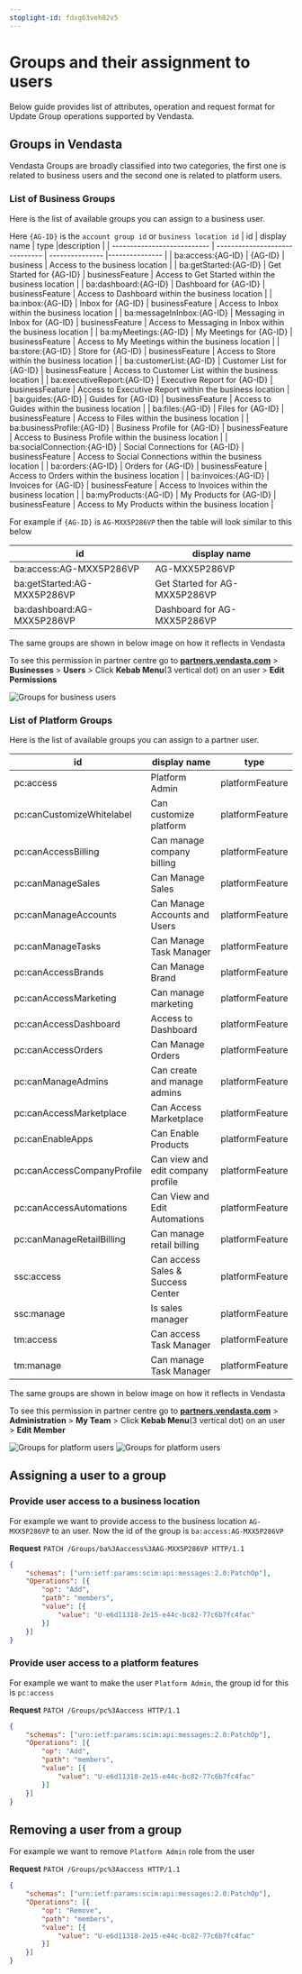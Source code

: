 ```yaml
---
stoplight-id: fdxg63veh82v5
---
```


# Groups and their assignment to users
Below guide provides list of attributes, operation and request format for Update Group operations supported by Vendasta.

## Groups in Vendasta
Vendasta Groups are broadly classified into two categories, the first one is related to business users and the second one is related to platform users.

### List of Business Groups
Here is the list of available groups you can assign to a business user.

Here `{AG-ID}` is the `account group id` or `business location id`
| id                          | display name                   | type            |description     |
| --------------------------- | ------------------------------ | --------------- |--------------- |
| ba:access:{AG-ID}           | {AG-ID}                        | business        | Access to the business location |
| ba:getStarted:{AG-ID}       | Get Started for {AG-ID}        | businessFeature | Access to Get Started within the business location |
| ba:dashboard:{AG-ID}        | Dashboard for {AG-ID}          | businessFeature | Access to Dashboard within the business location |
| ba:inbox:{AG-ID}            | Inbox for {AG-ID}              | businessFeature | Access to Inbox within the business location |
| ba:messageInInbox:{AG-ID}   | Messaging in Inbox for {AG-ID} | businessFeature | Access to Messaging in Inbox within the business location |
| ba:myMeetings:{AG-ID}       | My Meetings for {AG-ID}        | businessFeature | Access to My Meetings within the business location |
| ba:store:{AG-ID}            | Store for {AG-ID}              | businessFeature | Access to Store within the business location |
| ba:customerList:{AG-ID}     | Customer List for {AG-ID}      | businessFeature | Access to Customer List within the business location |
| ba:executiveReport:{AG-ID}  | Executive Report for {AG-ID}   | businessFeature | Access to Executive Report within the business location |
| ba:guides:{AG-ID}           | Guides for {AG-ID}             | businessFeature | Access to Guides within the business location |
| ba:files:{AG-ID}            | Files for {AG-ID}              | businessFeature | Access to Files within the business location |
| ba:businessProfile:{AG-ID}  | Business Profile for {AG-ID}   | businessFeature | Access to Business Profile within the business location |
| ba:socialConnection:{AG-ID} | Social Connections for {AG-ID} | businessFeature | Access to Social Connections within the business location |
| ba:orders:{AG-ID}           | Orders for {AG-ID}             | businessFeature | Access to Orders within the business location |
| ba:invoices:{AG-ID}         | Invoices for {AG-ID}           | businessFeature | Access to Invoices within the business location |
| ba:myProducts:{AG-ID}       | My Products for {AG-ID}        | businessFeature | Access to My Products within the business location |

For example if `{AG-ID}` is `AG-MXX5P286VP` then the table will look similar to this below

| id                          | display name                  | 
| --------------------------- | ----------------------------- | 
| ba:access:AG-MXX5P286VP     | AG-MXX5P286VP                 | 
| ba:getStarted:AG-MXX5P286VP | Get Started for AG-MXX5P286VP | 
| ba:dashboard:AG-MXX5P286VP  | Dashboard for AG-MXX5P286VP   |

The same groups are shown in below image on how it reflects in Vendasta

To see this permission in partner centre go to **[partners.vendasta.com](https://partners.vendasta.com)** > **Businesses** > **Users** > Click **Kebab Menu**(3 vertical dot) on an user > **Edit Permissions**

![Groups for business users](../../../assets/images/business-groups.png)

### List of Platform Groups
Here is the list of available groups you can assign to a partner user.
                     
| id                         | display name                      | type            |
| -------------------------- | --------------------------------- | --------------- |
| pc:access                  | Platform Admin                    | platformFeature |
| pc:canCustomizeWhitelabel  | Can customize platform            | platformFeature |
| pc:canAccessBilling        | Can manage company billing        | platformFeature |
| pc:canManageSales          | Can Manage Sales                  | platformFeature |
| pc:canManageAccounts       | Can Manage Accounts and Users     | platformFeature |
| pc:canManageTasks          | Can Manage Task Manager           | platformFeature |
| pc:canAccessBrands         | Can Manage Brand                  | platformFeature |
| pc:canAccessMarketing      | Can manage marketing              | platformFeature |
| pc:canAccessDashboard      | Access to Dashboard               | platformFeature |
| pc:canAccessOrders         | Can Manage Orders                 | platformFeature |
| pc:canManageAdmins         | Can create and manage admins      | platformFeature |
| pc:canAccessMarketplace    | Can Access Marketplace            | platformFeature |
| pc:canEnableApps           | Can Enable Products               | platformFeature |
| pc:canAccessCompanyProfile | Can view and edit company profile | platformFeature |
| pc:canAccessAutomations    | Can View and Edit Automations     | platformFeature |
| pc:canManageRetailBilling  | Can manage retail billing         | platformFeature |
| ssc:access                 | Can access Sales & Success Center | platformFeature |
| ssc:manage                 | Is sales manager                  | platformFeature |
| tm:access                  | Can access Task Manager           | platformFeature |
| tm:manage                  | Can manage Task Manager           | platformFeature |

The same groups are shown in below image on how it reflects in Vendasta

To see this permission in partner centre go to **[partners.vendasta.com](https://partners.vendasta.com)** > **Administration** > **My Team** > Click **Kebab Menu**(3 vertical dot) on an user > **Edit Member**

![Groups for platform users](../../../assets/images/platform-groups-1.png)
![Groups for platform users](../../../assets/images/platform-groups-2.png)

## Assigning a user to a group 
### Provide user access to a business location
For example we want to provide access to the business location `AG-MXX5P286VP` to an user. Now the id of the group is `ba:access:AG-MXX5P286VP`

**Request**
`PATCH /Groups/ba%3Aaccess%3AAG-MXX5P286VP HTTP/1.1`
```json
{
    "schemas": ["urn:ietf:params:scim:api:messages:2.0:PatchOp"],
    "Operations": [{
        "op": "Add",
        "path": "members",
        "value": [{
            "value": "U-e6d11318-2e15-e44c-bc82-77c6b7fc4fac"
        }]
    }]
}
```

### Provide user access to a platform features
For example we want to make the user `Platform Admin`, the group id for this is `pc:access`

**Request**
`PATCH /Groups/pc%3Aaccess HTTP/1.1`
```json
{
    "schemas": ["urn:ietf:params:scim:api:messages:2.0:PatchOp"],
    "Operations": [{
        "op": "Add",
        "path": "members",
        "value": [{
            "value": "U-e6d11318-2e15-e44c-bc82-77c6b7fc4fac"
        }]
    }]
}
```

## Removing a user from a group 
For example we want to remove `Platform Admin` role from the user

**Request**
`PATCH /Groups/pc%3Aaccess HTTP/1.1`
```json
{
    "schemas": ["urn:ietf:params:scim:api:messages:2.0:PatchOp"],
    "Operations": [{
        "op": "Remove",
        "path": "members",
        "value": [{
            "value": "U-e6d11318-2e15-e44c-bc82-77c6b7fc4fac"
        }]
    }]
}
```



